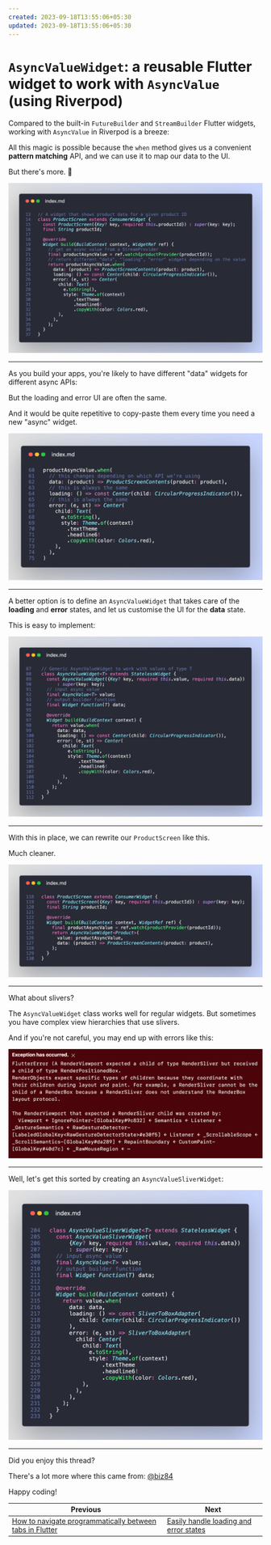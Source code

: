 ```yaml
---
created: 2023-09-18T13:55:06+05:30
updated: 2023-09-18T13:55:06+05:30
---
```

# `AsyncValueWidget`: a reusable Flutter widget to work with `AsyncValue` (using Riverpod)

Compared to the built-in `FutureBuilder` and `StreamBuilder` Flutter widgets, working with `AsyncValue` in Riverpod is a breeze:

All this magic is possible because the `when` method gives us a convenient **pattern matching** API, and we can use it to map our data to the UI. 

But there's more. 🧵

![](016_product_screen.png)

---

As you build your apps, you're likely to have different "data" widgets for different async APIs:

But the loading and error UI are often the same.

And it would be quite repetitive to copy-paste them every time you need a new "async" widget.

![](016_loading_error_same.png)

---

A better option is to define an `AsyncValueWidget` that takes care of the **loading** and **error** states, and let us customise the UI for the **data** state.

This is easy to implement:

![](016_async_value_widget.png)

---

With this in place, we can rewrite our `ProductScreen` like this.

Much cleaner.

![](016_ProductScreen_async.png)

---

What about slivers? 

The `AsyncValueWidget` class works well for regular widgets. But sometimes you have complex view hierarchies that use slivers.

And if you're not careful, you may end up with errors like this:

![](016_sliver_errors.png)

---

Well, let's get this sorted by creating an `AsyncValueSliverWidget`:

![](016_async_value_sliver_widget.png)

---

Did you enjoy this thread?

There's a lot more where this came from: [@biz84](https://twitter.com/biz84)

Happy coding!

 

| Previous | Next |
| -------- | ---- |
| [How to navigate programmatically between tabs in Flutter](../0014-how-to-navigate-programmatically-between-tabs-in-flutter/index.md) | [Easily handle loading and error states](../0016-easily-handle-loading-and-error-states/index.md) |